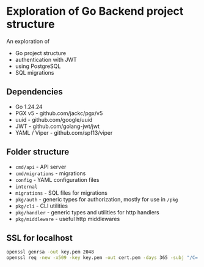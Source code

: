 # Exploration of Go Backend project structure

An exploration of

- Go project structure
- authentication with JWT
- using PostgreSQL
- SQL migrations

## Dependencies

- Go 1.24.24
- PGX v5 - github.com/jackc/pgx/v5
- uuid - github.com/google/uuid
- JWT - github.com/golang-jwt/jwt
- YAML / Viper - github.com/spf13/viper

## Folder structure

- `cmd/api` - API server
- `cmd/migrations` - migrations
- `config` - YAML configuration files
- `internal`
- `migrations` - SQL files for migrations
- `pkg/auth` - generic types for authorization, mostly for use in `/pkg`
- `pkg/cli` - CLI utilities
- `pkg/handler` - generic types and utilities for http handlers
- `pkg/middleware` - useful http middlewares

## SSL for localhost

```bash
openssl genrsa -out key.pem 2048
openssl req -new -x509 -key key.pem -out cert.pem -days 365 -subj "/C=.../ST=.../L=.../O=Local Dev/OU=IT/CN=localhost"
```

